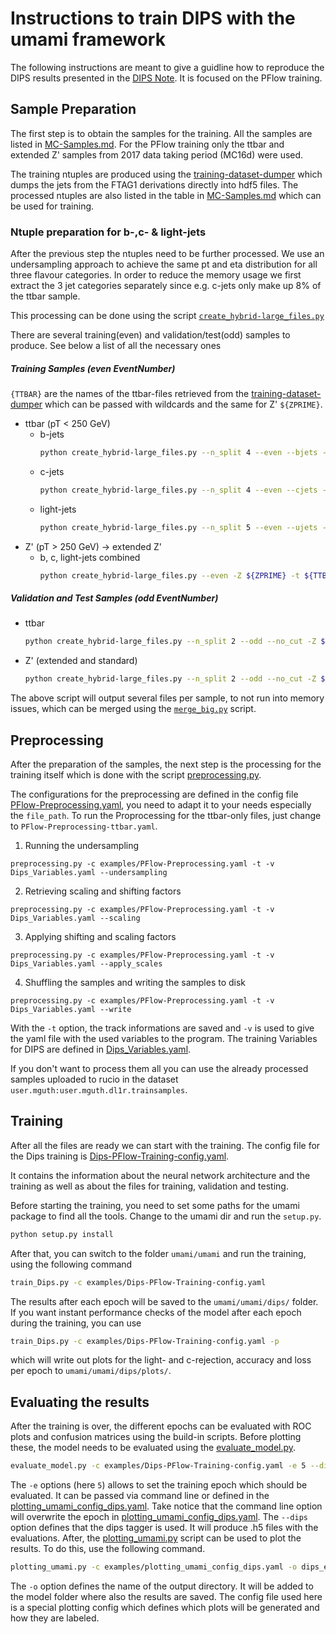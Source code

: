 # Instructions to train DIPS with the umami framework

The following instructions are meant to give a guidline how to reproduce the DIPS results presented in the [DIPS Note](https://cds.cern.ch/record/2718948). It is focused on the PFlow training.


## Sample Preparation

The first step is to obtain the samples for the training. All the samples are listed in [MC-Samples.md](https://gitlab.cern.ch/atlas-flavor-tagging-tools/algorithms/umami/-/blob/master/docs/MC-Samples.md). For the PFlow training only the ttbar and extended Z' samples from 2017 data taking period (MC16d) were used.

The training ntuples are produced using the [training-dataset-dumper](https://gitlab.cern.ch/atlas-flavor-tagging-tools/training-dataset-dumper) which dumps the jets from the FTAG1 derivations directly into hdf5 files. The processed ntuples are also listed in the table in [MC-Samples.md](https://gitlab.cern.ch/atlas-flavor-tagging-tools/algorithms/umami/-/blob/master/docs/MC-Samples.md) which can be used for training.

### Ntuple preparation for b-,c- & light-jets

After the previous step the ntuples need to be further processed. We use an undersampling approach to achieve the same pt and eta distribution for all three flavour categories. 
In order to reduce the memory usage we first extract the 3 jet categories separately since e.g. c-jets only make up 8% of the ttbar sample.

This processing can be done using the script [`create_hybrid-large_files.py`](https://gitlab.cern.ch/atlas-flavor-tagging-tools/training-dataset-dumper/blob/master/create_hybrid-large_files.py)


There are several training(even) and validation/test(odd) samples to produce. See below a list of all the necessary ones

##### Training Samples (even EventNumber)

`{TTBAR}` are the names of the ttbar-files retrieved from the [training-dataset-dumper](https://gitlab.cern.ch/atlas-flavor-tagging-tools/training-dataset-dumper) which can be passed with wildcards and the same for Z' `${ZPRIME}`.

* ttbar (pT < 250 GeV)
    * b-jets
        ```bash
        python create_hybrid-large_files.py --n_split 4 --even --bjets -Z ${ZPRIME} -t ${TTBAR} -n 10000000 -c 1.0 -o ${FPATH}/MC16d_hybrid-bjets_even_1_PFlow-merged.h5
        ```
    * c-jets
        ```bash
        python create_hybrid-large_files.py --n_split 4 --even --cjets -Z ${ZPRIME} -t ${TTBAR} -n 12745953 -c 1.0 -o ${FPATH}/MC16d_hybrid-cjets_even_1_PFlow-merged.h5
        ```
    * light-jets
        ```bash
        python create_hybrid-large_files.py --n_split 5 --even --ujets -Z ${ZPRIME} -t ${TTBAR} -n 20000000 -c 1.0 -o ${FPATH}/MC16d_hybrid-ujets_even_1_PFlow-merged.h5
        ```
* Z' (pT > 250 GeV) -> extended Z'
    * b, c, light-jets combined 
        ```bash
        python create_hybrid-large_files.py --even -Z ${ZPRIME} -t ${TTBAR} -n 9593092 -c 0.0 -o ${FPATH}/MC16d_hybrid-ext_even_0_PFlow-merged.h5
        ```


##### Validation and Test Samples (odd EventNumber)

* ttbar
    ```bash
    python create_hybrid-large_files.py --n_split 2 --odd --no_cut -Z ${ZPRIME} -t ${TTBAR} -n 4000000 -c 1.0 -o ${FPATH}/MC16d_hybrid_odd_100_PFlow-no_pTcuts.h5
    ```
* Z' (extended and standard)
    ```bash
    python create_hybrid-large_files.py --n_split 2 --odd --no_cut -Z ${ZPRIME} -t ${TTBAR} -n 4000000 -c 0.0 -o ${FPATH}/MC16d_hybrid-ext_odd_0_PFlow-no_pTcuts.h5
    ```

The above script will output several files per sample, to not run into memory issues, which can be merged using the [`merge_big.py`](https://gitlab.cern.ch/mguth/hdf5_manipulator/blob/master/merge_big.py) script.

## Preprocessing

After the preparation of the samples, the next step is the processing for the training itself which is done with the script [preprocessing.py](https://gitlab.cern.ch/atlas-flavor-tagging-tools/algorithms/umami/-/blob/master/umami/preprocessing.py).

The configurations for the preprocessing are defined in the config file [PFlow-Preprocessing.yaml](https://gitlab.cern.ch/atlas-flavor-tagging-tools/algorithms/umami/-/blob/master/examples/PFlow-Preprocessing.yaml), you need to adapt it to your needs especially the `file_path`. To run the Proprocessing for the ttbar-only files, just change to `PFlow-Preprocessing-ttbar.yaml`.

1. Running the undersampling

```
preprocessing.py -c examples/PFlow-Preprocessing.yaml -t -v Dips_Variables.yaml --undersampling
```

2. Retrieving scaling and shifting factors

```
preprocessing.py -c examples/PFlow-Preprocessing.yaml -t -v Dips_Variables.yaml --scaling
```

3. Applying shifting and scaling factors

```
preprocessing.py -c examples/PFlow-Preprocessing.yaml -t -v Dips_Variables.yaml --apply_scales
```

4. Shuffling the samples and writing the samples to disk

```
preprocessing.py -c examples/PFlow-Preprocessing.yaml -t -v Dips_Variables.yaml --write
```

With the `-t` option, the track informations are saved and `-v` is used to give the yaml file with the used variables to the program.
The training Variables for DIPS are defined in [Dips_Variables.yaml](https://gitlab.cern.ch/atlas-flavor-tagging-tools/algorithms/umami/-/blob/master/umami/configs/Dips_Variables.yaml).

If you don't want to process them all you can use the already processed samples uploaded to rucio in the dataset `user.mguth:user.mguth.dl1r.trainsamples`.

## Training

After all the files are ready we can start with the training. The config file for the Dips training is [Dips-PFlow-Training-config.yaml](https://gitlab.cern.ch/atlas-flavor-tagging-tools/algorithms/umami/-/blob/master/examples/Dips-PFlow-Training-config.yaml).

It contains the information about the neural network architecture and the training as well as about the files for training, validation and testing.

Before starting the training, you need to set some paths for the umami package to find all the tools. Change to the umami dir and run the `setup.py`.

```bash
python setup.py install
```

After that, you can switch to the folder `umami/umami` and run the training, using the following command

```bash
train_Dips.py -c examples/Dips-PFlow-Training-config.yaml
```

The results after each epoch will be saved to the `umami/umami/dips/` folder. If you want instant performance checks of the model after each epoch during the training, you can use

```bash
train_Dips.py -c examples/Dips-PFlow-Training-config.yaml -p
```

which will write out plots for the light- and c-rejection, accuracy and loss per epoch to `umami/umami/dips/plots/`.

## Evaluating the results

After the training is over, the different epochs can be evaluated with ROC plots and confusion matrices using the build-in scripts. Before plotting these, the model needs to be evaluated using the [evaluate_model.py](https://gitlab.cern.ch/atlas-flavor-tagging-tools/algorithms/umami/-/blob/master/umami/evaluate_model.py). 

```bash
evaluate_model.py -c examples/Dips-PFlow-Training-config.yaml -e 5 --dips
```

The `-e` options (here `5`) allows to set the training epoch which should be evaluated. It can be passed via command line or defined in the [plotting_umami_config_dips.yaml](https://gitlab.cern.ch/atlas-flavor-tagging-tools/algorithms/umami/-/blob/master/examples/plotting_umami_config_dips.yaml). Take notice that the command line option will overwrite the epoch in [plotting_umami_config_dips.yaml](https://gitlab.cern.ch/atlas-flavor-tagging-tools/algorithms/umami/-/blob/master/examples/plotting_umami_config_dips.yaml). The `--dips` option defines that the dips tagger is used.
It will produce .h5 files with the evaluations. After, the [plotting_umami.py](https://gitlab.cern.ch/atlas-flavor-tagging-tools/algorithms/umami/-/blob/master/umami/plotting_umami.py) script can be used to plot the results. To do this, use the following command.

```bash
plotting_umami.py -c examples/plotting_umami_config_dips.yaml -o dips_eval_plots
```

The `-o` option defines the name of the output directory. It will be added to the model folder where also the results are saved. The config file used here is a special plotting config which defines which plots will be generated and how they are labeled.
